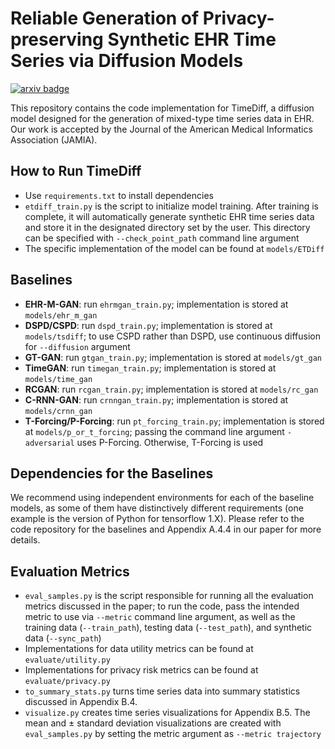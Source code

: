 # Reliable Generation of Privacy-preserving Synthetic EHR Time Series via Diffusion Models
[![arxiv badge](https://img.shields.io/badge/arXiv-2310.15290-red)](https://arxiv.org/abs/2310.15290)

This repository contains the code implementation for TimeDiff, a diffusion model designed for the generation of mixed-type time series data in EHR. Our work is accepted by the Journal of the American Medical Informatics Association (JAMIA).

## How to Run TimeDiff
* Use `requirements.txt` to install dependencies
* `etdiff_train.py` is the script to initialize model training. After training is complete, it will automatically generate synthetic EHR time series data and store it in the designated directory set by the user. This directory can be specified with `--check_point_path` command line argument
* The specific implementation of the model can be found at `models/ETDiff`

## Baselines
* **EHR-M-GAN**: run `ehrmgan_train.py`; implementation is stored at `models/ehr_m_gan`
* **DSPD/CSPD**: run `dspd_train.py`; implementation is stored at `models/tsdiff`; to use CSPD rather than DSPD, use continuous diffusion for `--diffusion` argument
* **GT-GAN**: run `gtgan_train.py`; implementation is stored at `models/gt_gan`
* **TimeGAN**:  run `timegan_train.py`; implementation is stored at `models/time_gan`
* **RCGAN**: run `rcgan_train.py`; implementation is stored at `models/rc_gan`
* **C-RNN-GAN**: run `crnngan_train.py`; implementation is stored at `models/crnn_gan`
* **T-Forcing/P-Forcing**: run `pt_forcing_train.py`; implementation is stored at `models/p_or_t_forcing`; passing the command line argument `-adversarial` uses P-Forcing. Otherwise, T-Forcing is used

## Dependencies for the Baselines
We recommend using independent environments for each of the baseline models, as some of them have distinctively different requirements (one example is the version of Python for tensorflow 1.X). Please refer to the code repository for the baselines and Appendix A.4.4 in our paper for more details.

## Evaluation Metrics
* `eval_samples.py` is the script responsible for running all the evaluation metrics discussed in the paper; to run the code, pass the intended metric to use via `--metric` command line argument, as well as the training data (`--train_path`), testing data (`--test_path`), and synthetic data (`--sync_path`)
* Implementations for data utility metrics can be found at `evaluate/utility.py`
* Implementations for privacy risk metrics can be found at `evaluate/privacy.py`
* `to_summary_stats.py` turns time series data into summary statistics discussed in Appendix B.4.
* `visualize.py` creates time series visualizations for Appendix B.5. The mean and $\pm$ standard deviation visualizations are created with `eval_samples.py` by setting the metric argument as `--metric trajectory`
